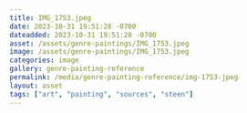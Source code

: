 ```yaml
---
title: IMG_1753.jpeg
date: 2023-10-31 19:51:28 -0700
dateadded: 2023-10-31 19:51:28 -0700
asset: /assets/genre-paintings/IMG_1753.jpeg
image: /assets/genre-paintings/IMG_1753.jpeg
categories: image
gallery: genre-painting-reference
permalink: /media/genre-painting-reference/img-1753-jpeg
layout: asset
tags: ["art", "painting", "sources", "steen"]
--- 
```

